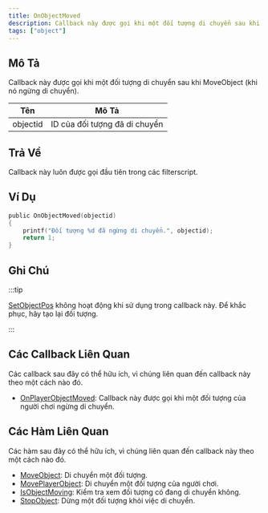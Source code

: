 ```yaml
---
title: OnObjectMoved
description: Callback này được gọi khi một đối tượng di chuyển sau khi MoveObject (khi nó ngừng di chuyển).
tags: ["object"]
---
```


## Mô Tả

Callback này được gọi khi một đối tượng di chuyển sau khi MoveObject (khi nó ngừng di chuyển).

| Tên       | Mô Tả                                     |
| --------- | ----------------------------------------- |
| objectid  | ID của đối tượng đã di chuyển             |

## Trả Về

Callback này luôn được gọi đầu tiên trong các filterscript.

## Ví Dụ

```c
public OnObjectMoved(objectid)
{
    printf("Đối tượng %d đã ngừng di chuyển.", objectid);
    return 1;
}
```

## Ghi Chú

:::tip

[SetObjectPos](../functions/SetObjectPos) không hoạt động khi sử dụng trong callback này. Để khắc phục, hãy tạo lại đối tượng.

:::

## Các Callback Liên Quan

Các callback sau đây có thể hữu ích, vì chúng liên quan đến callback này theo một cách nào đó.

- [OnPlayerObjectMoved](OnPlayerObjectMoved): Callback này được gọi khi một đối tượng của người chơi ngừng di chuyển.

## Các Hàm Liên Quan

Các hàm sau đây có thể hữu ích, vì chúng liên quan đến callback này theo một cách nào đó.

- [MoveObject](../functions/MoveObject): Di chuyển một đối tượng.
- [MovePlayerObject](../functions/MovePlayerObject): Di chuyển một đối tượng của người chơi.
- [IsObjectMoving](../functions/IsObjectMoving): Kiểm tra xem đối tượng có đang di chuyển không.
- [StopObject](../functions/StopObject): Dừng một đối tượng khỏi việc di chuyển.
```